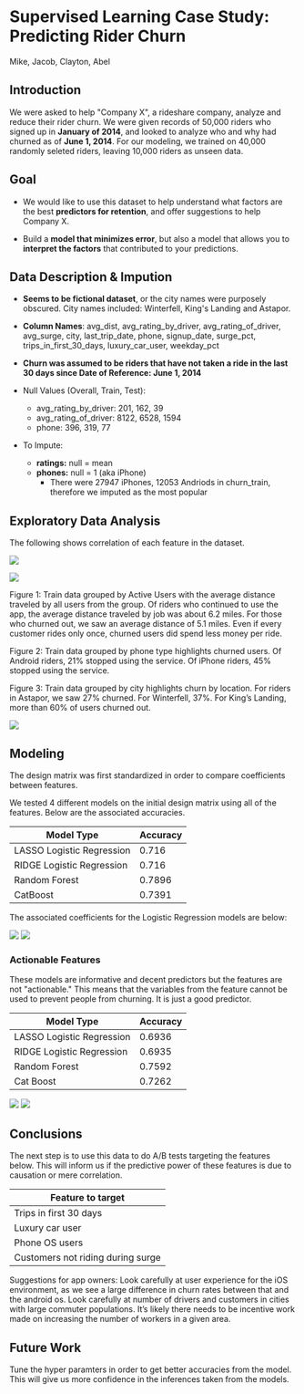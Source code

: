 # Supervised Learning Case Study: <br> Predicting Rider Churn
Mike, Jacob, Clayton, Abel

## Introduction

We were asked to help "Company X", a rideshare company, analyze and reduce their rider churn. We were given records of 50,000 riders who signed up in **January of 2014**, and looked to analyze who and why had churned as of **June 1, 2014**. For our modeling, we trained on 40,000 randomly seleted riders, leaving 10,000 riders as unseen data.

## Goal

* We would like to use this dataset to help understand what factors are the best **predictors for retention**, and offer suggestions to help Company X. 

* Build a **model that minimizes error**, but also a model that allows you to **interpret the factors** that contributed to your predictions.


## Data Description & Impution 

* **Seems to be fictional dataset**, or the city names were purposely obscured. City names included: Winterfell, King's Landing and Astapor.

* **Column Names**: avg_dist, avg_rating_by_driver, avg_rating_of_driver, avg_surge, city, last_trip_date, phone, signup_date, surge_pct, trips_in_first_30_days, luxury_car_user, weekday_pct

* **Churn was assumed to be riders that have not taken a ride in the last 30 days since Date of Reference: June 1, 2014**

* Null Values (Overall, Train, Test):
    * avg_rating_by_driver: 201, 162, 39
    * avg_rating_of_driver: 8122, 6528, 1594
    * phone:                396, 319, 77

* To Impute:
    * **ratings:**  null = mean
    * **phones:**   null = 1 (aka iPhone)
        * There were 27947 iPhones, 12053 Andriods in churn_train, therefore we imputed as the most popular

## Exploratory Data Analysis

The following shows correlation of each feature in the dataset.

![]('imgs/heatmap.png')

<img src="imgs/heatmap.png"></img>

Figure 1: 
Train data grouped by Active Users with the average distance traveled by all users from the group.
Of riders who continued to use the app, the average distance traveled by job was about 6.2 miles. For those who churned out, we saw an average distance of 5.1 miles. Even if every customer rides only once, churned users did spend less money per ride.

Figure 2:
Train data grouped by phone type highlights churned users. Of Android riders, 21% stopped using the service. Of iPhone riders, 45% stopped using the service.

Figure 3:
Train data grouped by city highlights churn by location. For riders in Astapor, we saw 27% churned. For Winterfell, 37%. For King’s Landing, more than 60% of users churned out.

<img src="imgs/churndistance.png"></img>


## Modeling 

The design matrix was first standardized in order to compare coefficients between features.

We tested 4 different models on the initial design matrix using all of the features. Below are the associated accuracies.

| Model Type   |   Accuracy |
|--------------|------------|
| LASSO Logistic Regression         |     0.716 |
| RIDGE Logistic Regression        |     0.716 |
| Random Forest           |     0.7896 |
| CatBoost         |     0.7391 |

The associated coefficients for the Logistic Regression models are below:

<img src="imgs/full_coefs.png"></img>
<img src="imgs/full_f_imp.png"></img>

### Actionable Features

These models are informative and decent predictors but the features are not "actionable." This means that the variables from the feature cannot be used to prevent people from churning. It is just a good predictor.

| Model Type   |   Accuracy |
|--------------|------------|
| LASSO Logistic Regression         |     0.6936 |
| RIDGE Logistic Regression        |     0.6935 |
| Random Forest           |     0.7592 |
| Cat Boost         |     0.7262 |

<img src="imgs/full_coefs_action.png"></img>
<img src="imgs/full_f_imp_action.png"></img>


## Conclusions

The next step is to use this data to do A/B tests targeting the features below. This will inform us if the predictive power of these features is due to causation or mere correlation.

| Feature to target   |
|--------------|
| Trips in first 30 days |
| Luxury car user |
| Phone OS users  |
| Customers not riding during surge |

Suggestions for app owners: 
Look carefully at user experience for the iOS environment, as we see a large difference in churn rates between that and the android os. 
Look carefully at number of drivers and customers in cities with large commuter populations. It’s likely there needs to be incentive work made on increasing the number of workers in a given area.

## Future Work

Tune the hyper paramters in order to get better accuracies from the model. This will give us more confidence in the inferences taken from the models.
